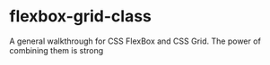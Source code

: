 # flexbox-grid-class

A general walkthrough for CSS FlexBox and CSS Grid. The power of combining them is strong
